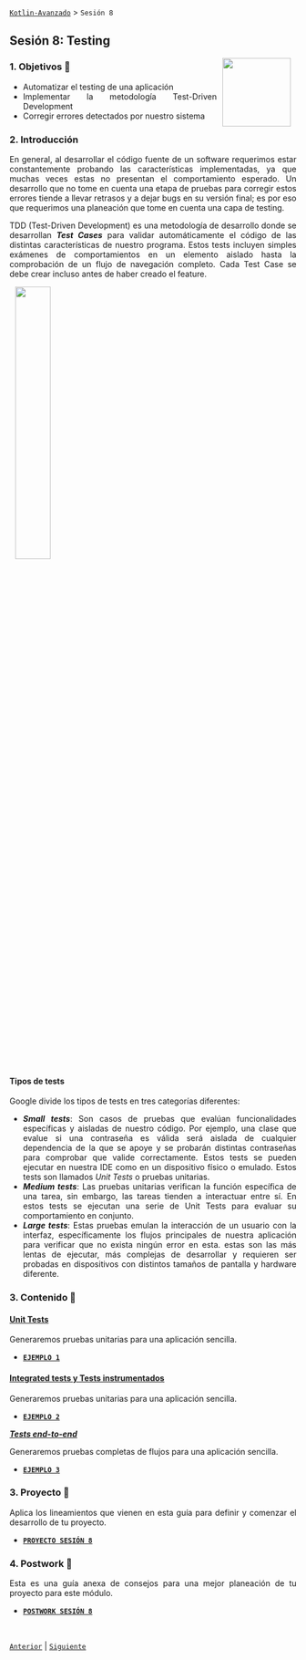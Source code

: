 [`Kotlin-Avanzado`](../Readme.md) > `Sesión 8`

## Sesión 8: Testing

<img src="images/testing.png" align="right" height="120" hspace="10">

<div style="text-align: justify;">
 
### 1. Objetivos :dart: 

- Automatizar el testing de una aplicación
- Implementar la metodología Test-Driven Development
- Corregir errores detectados por nuestro sistema

### 2. Introducción

En general, al desarrollar el código fuente de un software requerimos estar constantemente probando las características implementadas, ya que muchas veces estas no presentan el comportamiento esperado. Un desarrollo que no tome en cuenta una etapa de pruebas para corregir estos errores tiende a llevar retrasos y a dejar bugs en su versión final; es por eso que requerimos una planeación que tome en cuenta una capa de testing.

TDD (Test-Driven Development) es una metodología de desarrollo donde se desarrollan ___Test Cases___ para validar automáticamente el código de las distintas características de nuestro programa. Estos tests incluyen simples exámenes de comportamientos en un elemento aislado hasta la comprobación de un flujo de navegación completo. Cada Test Case se debe crear incluso antes de haber creado el feature.



<img src="images/test flow.png" align="center" width="35%" hspace="10">



#### Tipos de tests

Google divide los tipos de tests en tres categorías diferentes:

* ___Small tests___: Son casos de pruebas que evalúan funcionalidades específicas y aisladas de nuestro código. Por ejemplo, una clase que evalue si una contraseña es válida será aislada de cualquier dependencia de la que se apoye y se probarán distintas contraseñas para comprobar que valide correctamente. Estos tests se pueden ejecutar en nuestra IDE como en un dispositivo físico o emulado. Estos tests son llamados _Unit Tests_ o pruebas unitarias. 
* ___Medium tests___: Las pruebas unitarias verifican la función específica de una tarea, sin embargo, las tareas tienden a interactuar entre sí. En estos tests se ejecutan una serie de Unit Tests para evaluar su comportamiento en conjunto.
* ___Large tests___: Estas pruebas emulan la interacción de un usuario con la interfaz, específicamente los flujos principales de nuestra aplicación para verificar que no exista ningún error en esta. estas son las más lentas de ejecutar, más complejas de desarrollar y requieren ser probadas en dispositivos con distintos tamaños de pantalla y hardware diferente.



### 3. Contenido :blue_book:

 

#### <ins>Unit Tests</ins>

Generaremos pruebas unitarias para una aplicación sencilla.

- [**`EJEMPLO 1`**](Ejemplo-01/Readme.md)

#### <ins>Integrated tests y Tests instrumentados</ins>

Generaremos pruebas unitarias para una aplicación sencilla.

- [**`EJEMPLO 2`**](Ejemplo-01/Readme.md)

***<ins>Tests end-to-end***</ins>

Generaremos pruebas completas de flujos  para una aplicación sencilla.

- [**`EJEMPLO 3`**](Ejemplo-01/Readme.md)



### 3. Proyecto :hammer:

Aplica los lineamientos que vienen en esta guía para definir y comenzar el desarrollo de tu proyecto.

- [**`PROYECTO SESIÓN 8`**](Proyecto/Readme.md)

### 4. Postwork :memo:

Esta es una guía anexa de consejos para una mejor planeación de tu proyecto para este módulo.

- [**`POSTWORK SESIÓN 8`**](Postwork/Readme.md)

<br/>

[`Anterior`](../Sesion-03/Readme.md) | [`Siguiente`](../Sesion-05/Readme.md)      

</div>

